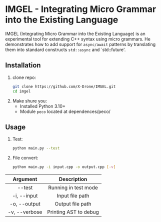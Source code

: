 # IMGEL - Integrating Micro Grammar into the Existing Language

IMGEL (Integrating Micro Grammar into the Existing Language) is an experimental tool for extending C++ syntax using micro grammars. He demonstrates how to add support for `async/await` patterns by translating them into standard constructs `std::async` and `std::future'.

## Installation

1. clone repo:
    ```bash
    git clone https://github.com/X-Drone/IMGEL.git
    cd imgel
    ```
2. Make shure you:
    - Installed Python 3.10+
    - Module `peco` located at dependences/peco/

## Usage

1. Test:
    ```bash
    python main.py --test
    ```
2. File convert:
    ```bash
    python main.py -i input.cpp -o output.cpp [-v]
    ```

| Argument      | Description           |
| :-----------: | :-------------------: |
| --test        | Running in test mode  |
| -i, --input   | Input file path       |
| -o, --output  | Output file path      |
| -v, --verbose | Printing AST to debug |
